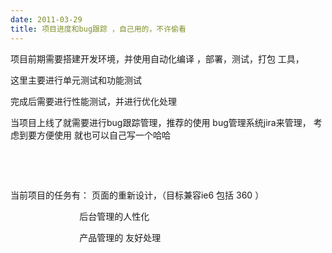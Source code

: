 ```yaml
---
date: 2011-03-29
title: 项目进度和bug跟踪 ，自己用的，不许偷看
---
```



<p>项目前期需要搭建开发环境，并使用自动化编译 ，部署，测试，打包 工具，</p> <p>这里主要进行单元测试和功能测试</p> <p>完成后需要进行性能测试，并进行优化处理</p> <p>当项目上线了就需要进行bug跟踪管理，推荐的使用 bug管理系统jira来管理， 考虑到要方便使用 就也可以自己写一个哈哈</p> <p>&nbsp;</p> <p>&nbsp;</p> <p>当前项目的任务有： 页面的重新设计，（目标兼容ie6 包括 360 ）</p> <p>&nbsp;&nbsp; &nbsp; &nbsp; &nbsp; &nbsp; &nbsp; &nbsp; &nbsp; &nbsp; &nbsp; &nbsp; &nbsp; &nbsp; &nbsp;后台管理的人性化</p> <p>&nbsp;&nbsp; &nbsp; &nbsp; &nbsp; &nbsp; &nbsp; &nbsp; &nbsp; &nbsp; &nbsp; &nbsp; &nbsp; &nbsp; &nbsp;产品管理的 友好处理</p> <p>&nbsp;</p> <p>&nbsp;</p>